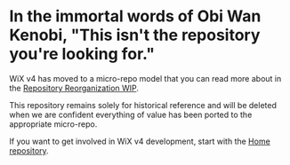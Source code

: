 # In the immortal words of Obi Wan Kenobi, "This isn't the repository you're looking for."

WiX v4 has moved to a micro-repo model that you can read more about in the [Repository Reorganization WIP](https://wixtoolset.org/development/wips/5489-repository-reorganization/).

This repository remains solely for historical reference and will be deleted when we are confident everything of value has been ported to the appropriate micro-repo.

If you want to get involved in WiX v4 development, start with the [Home repository](https://github.com/wixtoolset/home).
